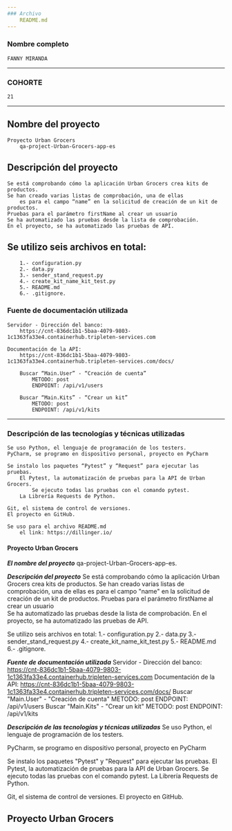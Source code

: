 ```yaml
---
### Archivo
    README.md
---
```

### Nombre completo 
    FANNY MIRANDA
---
### COHORTE
    21
---
## Nombre del proyecto
    Proyecto Urban Grocers
        qa-project-Urban-Grocers-app-es

## Descripción del proyecto

    Se está comprobando cómo la aplicación Urban Grocers crea kits de productos.
    Se han creado varias listas de comprobación, una de ellas
        es para el campo “name” en la solicitud de creación de un kit de productos.
    Pruebas para el parámetro firstName al crear un usuario
    Se ha automatizado las pruebas desde la lista de comprobación.
    En el proyecto, se ha automatizado las pruebas de API.

  ## Se utilizo seis archivos en total:
        1.- configuration.py
        2.- data.py
        3.- sender_stand_request.py
        4.- create_kit_name_kit_test.py
        5.- README.md
        6.- .gitignore.

### Fuente de documentación utilizada

    Servidor - Dirección del banco:
        https://cnt-836dc1b1-5baa-4079-9803-1c1363fa33e4.containerhub.tripleten-services.com
        
    Documentación de la API:
        https://cnt-836dc1b1-5baa-4079-9803-1c1363fa33e4.containerhub.tripleten-services.com/docs/
        
        Buscar “Main.User” - “Creación de cuenta”
            METODO: post
            ENDPOINT: /api/v1/users
            
        Buscar “Main.Kits” - “Crear un kit”
            METODO: post
            ENDPOINT: /api/v1/kits
---

### Descripción de las tecnologías y técnicas utilizadas

    Se uso Python, el lenguaje de programación de los testers.
    PyCharm, se programo en dispositivo personal, proyecto en PyCharm

    Se instalo los paquetes “Pytest” y “Request” para ejecutar las pruebas.
        El Pytest, la automatización de pruebas para la API de Urban Grocers.
            Se ejecuto todas las pruebas con el comando pytest.
        La Librería Requests de Python.
    
    Git, el sistema de control de versiones.
    El proyecto en GitHub.

    Se uso para el archivo README.md
        el link: https://dillinger.io/ 

#### Proyecto Urban Grocers 

 ***El nombre del proyecto***
       qa-project-Urban-Grocers-app-es.

 ***Descripción del proyecto***
   Se está comprobando cómo la aplicación Urban Grocers crea kits de productos.
   Se han creado varias listas de comprobación, una de ellas 
       es para el campo "name" en la solicitud de creación de un kit de productos.
       Pruebas para el parámetro firstName al crear un usuario   
   Se ha automatizado las pruebas desde la lista de comprobación.
   En el proyecto, se ha automatizado las pruebas de API.
 
   Se utilizo seis archivos en total: 
         1.- configuration.py 
         2.- data.py 
         3.- sender_stand_request.py 
         4.- create_kit_name_kit_test.py 
         5.- README.md 
         6.- .gitignore. 
      
 ***Fuente de documentación utilizada***
       Servidor - Dirección del banco:
            https://cnt-836dc1b1-5baa-4079-9803-1c1363fa33e4.containerhub.tripleten-services.com
       Documentación de la API:
            https://cnt-836dc1b1-5baa-4079-9803-1c1363fa33e4.containerhub.tripleten-services.com/docs/
               Buscar "Main.User" - "Creación de cuenta"
	                METODO: post
	                ENDPOINT: /api/v1/users
               Buscar "Main.Kits" - "Crear un kit"
	                METODO: post
	                ENDPOINT: /api/v1/kits	

 ***Descripción de las tecnologías y técnicas utilizadas***
   Se uso Python, el lenguaje de programación de los testers.

   PyCharm, se programo en dispositivo personal, proyecto en PyCharm
 
   Se instalo los paquetes "Pytest" y "Request" para ejecutar las pruebas.
       El Pytest, la automatización de pruebas para la API de Urban Grocers. 
          Se ejecuto todas las pruebas con el comando pytest.
       La Librería Requests de Python.

   Git, el sistema de control de versiones.
       El proyecto en GitHub.

 Proyecto Urban Grocers
---

